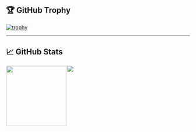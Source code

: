 ## 🏆 GitHub Trophy
[![trophy](https://github-profile-trophy.vercel.app/?username=gautamnag279&column=8)](https://github-profile-trophy.vercel.app/?username=gautamnag279&column=8)

---

## 📈 GitHub Stats
<div>
  <img height="165" align="left" src="https://github-readme-stats.vercel.app/api?username=gautamnag279&show_icons=true&theme=vue&count_private=true" />
  <img src="https://github-readme-stats.vercel.app/api/top-langs/?username=gautamnag279&layout=compact&show_icons=true&theme=vue" />
</div>
